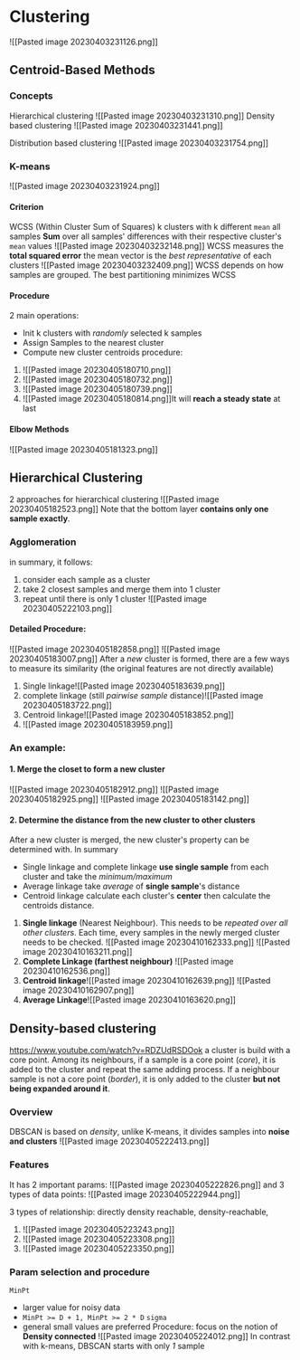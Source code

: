 # Clustering
![[Pasted image 20230403231126.png]]
## Centroid-Based Methods
### Concepts
Hierarchical clustering
![[Pasted image 20230403231310.png]]
Density based clustering
![[Pasted image 20230403231441.png]]

Distribution based clustering
![[Pasted image 20230403231754.png]]



### K-means
![[Pasted image 20230403231924.png]]
#### Criterion
WCSS (Within Cluster Sum of Squares)
k clusters with k different `mean`
all samples
**Sum** over all samples' differences with their respective cluster's `mean` values
![[Pasted image 20230403232148.png]]
WCSS measures the **total squared error**
the mean vector is the _best representative_ of each clusters
![[Pasted image 20230403232409.png]]
WCSS depends on how samples are grouped. The best partitioning minimizes WCSS

#### Procedure
2 main operations:
- Init k clusters with *randomly* selected k samples
- Assign Samples to the nearest cluster
- Compute new cluster centroids
procedure:
1. ![[Pasted image 20230405180710.png]]
2. ![[Pasted image 20230405180732.png]]
3. ![[Pasted image 20230405180739.png]]
4. ![[Pasted image 20230405180814.png]]It will **reach a steady state** at last
#### Elbow Methods
![[Pasted image 20230405181323.png]]

## Hierarchical Clustering
2 approaches for hierarchical clustering
![[Pasted image 20230405182523.png]]
Note that the bottom layer **contains only one sample exactly**.

### Agglomeration
in summary, it follows:
1. consider each sample as a cluster
2. take 2 closest samples and merge them into 1 cluster
3. repeat until there is only 1 cluster
![[Pasted image 20230405222103.png]]

#### Detailed Procedure:
![[Pasted image 20230405182858.png]]
![[Pasted image 20230405183007.png]]
After a _new_ cluster is formed, there are a few ways to measure its similarity (the original features are not directly available)
1. Single linkage![[Pasted image 20230405183639.png]]
2. complete linkage (still *pairwise sample* distance)![[Pasted image 20230405183722.png]]
3. Centroid linkage![[Pasted image 20230405183852.png]]
4. ![[Pasted image 20230405183959.png]]
### An  example:
#### 1. Merge the closet to form a new cluster
![[Pasted image 20230405182912.png]]
![[Pasted image 20230405182925.png]]
![[Pasted image 20230405183142.png]]
#### 2. Determine the distance from the new cluster to other clusters
After a new cluster is merged, the new cluster's property can be determined with.
In summary
- Single linkage and complete linkage **use single sample** from each cluster and take the _minimum/maximum_
- Average linkage take _average_ of **single sample**'s distance
- Centroid linkage calculate each cluster's **center** then calculate the centroids distance.

1. **Single linkage** (Nearest Neighbour). This needs to be _repeated_ _over all other clusters_. Each time, every samples in the newly merged cluster needs to be checked.
![[Pasted image 20230410162333.png]] 
![[Pasted image 20230410163211.png]]
2. **Complete Linkage (farthest neighbour)** ![[Pasted image 20230410162536.png]]
3. **Centroid linkage**![[Pasted image 20230410162639.png]]
![[Pasted image 20230410162907.png]]
4. **Average Linkage**![[Pasted image 20230410163620.png]]


## Density-based clustering
https://www.youtube.com/watch?v=RDZUdRSDOok
a cluster is build with a core point. Among its neighbours, if a sample is a core point (_core_), it is added to the cluster and repeat the same adding process. If a neighbour sample is not a core point (_border_), it is only added to the cluster **but not being expanded around it**.
### Overview 
DBSCAN is based on _density_, unlike K-means, it divides samples into **noise and clusters**
![[Pasted image 20230405222413.png]]
### Features
It has 2 important params: 
![[Pasted image 20230405222826.png]]
and 3 types of data points:
![[Pasted image 20230405222944.png]]

3 types of relationship:
directly density reachable,  density-reachable, 
1. ![[Pasted image 20230405223243.png]]
2. ![[Pasted image 20230405223308.png]]
3. ![[Pasted image 20230405223350.png]]

### Param selection and procedure
`MinPt` 
- larger value for noisy data
- `MinPt >= D + 1, MinPt >= 2 * D`
`sigma`
- general small values are preferred
Procedure:
focus on the notion of **Density connected**
![[Pasted image 20230405224012.png]]
In contrast with k-means, DBSCAN starts with only *1* sample